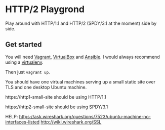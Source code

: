 # HTTP/2 Playgrond

Play around with HTTP/1.1 and HTTP/2 (SPDY/3.1 at the moment) side by side.

## Get started

You will need [Vagrant](https://www.vagrantup.com), [VirtualBox](https://www.virtualbox.org)
and [Ansible](http://www.ansible.com/home). I would always recommend using a [virtualenv](http://virtualenv.readthedocs.org/en/latest/).

Then just `vagrant up`.

You should have one virtual machines serving up a small static site over TLS and
one desktop Ubuntu machine.

https://http1-small-site should be using HTTP/1.1

https://http2-small-site should be using SPDY/3.1


HELP:
https://ask.wireshark.org/questions/7523/ubuntu-machine-no-interfaces-listed
http://wiki.wireshark.org/SSL


